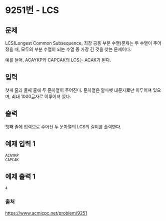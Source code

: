# 9251번 - LCS   
## 문제   
LCS(Longest Common Subsequence, 최장 공통 부분 수열)문제는 두 수열이 주어졌을 때, 모두의 부분 수열이 되는 수열 중 가장 긴 것을 찾는 문제이다.   
   
예를 들어, ACAYKP와 CAPCAK의 LCS는 ACAK가 된다.   
   
## 입력   
첫째 줄과 둘째 줄에 두 문자열이 주어진다. 문자열은 알파벳 대문자로만 이루어져 있으며, 최대 1000글자로 이루어져 있다.   
   
## 출력   
첫째 줄에 입력으로 주어진 두 문자열의 LCS의 길이를 출력한다.   
   
## 예제 입력 1   
```   
ACAYKP
CAPCAK   
```   
## 예제 출력 1   
```   
4   
```   

### 출처
https://www.acmicpc.net/problem/9251